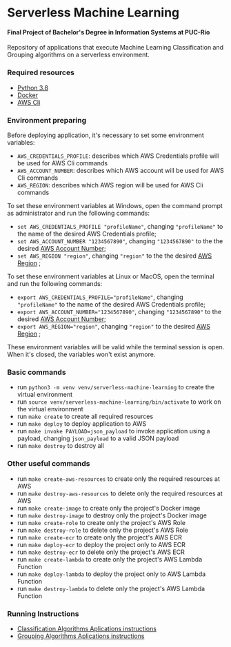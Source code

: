 # Serverless Machine Learning

#### Final Project of Bachelor's Degree in Information Systems at PUC-Rio

Repository of applications that execute Machine Learning Classification and Grouping algorithms on a serverless
environment.

### Required resources

* [Python 3.8](https://wiki.python.org/moin/BeginnersGuide/Download)
* [Docker](https://docs.docker.com/get-docker/)
* [AWS Cli](https://docs.aws.amazon.com/cli/latest/userguide/install-cliv2.html)

### Environment preparing

Before deploying application, it's necessary to set some environment variables:

* `AWS_CREDENTIALS_PROFILE`: describes which AWS Credentials profile will be used for AWS Cli commands
* `AWS_ACCOUNT_NUMBER`: describes which AWS account will be used for AWS Cli commands
* `AWS_REGION`: describes which AWS region will be used for AWS Cli commands

To set these environment variables at Windows, open the command prompt as administrator and run the following commands:

* `set AWS_CREDENTIALS_PROFILE "profileName"`, changing `"profileName"` to the name of the desired AWS Credentials
  profile;
* `set AWS_ACCOUNT_NUMBER "1234567890"`, changing `"1234567890"` to the the
  desired [AWS Account Number](https://docs.aws.amazon.com/pt_br/general/latest/gr/acct-identifiers.html);
* `set AWS_REGION "region"`, changing `"region"` to the the
  desired [AWS Region](https://docs.aws.amazon.com/pt_br/AWSEC2/latest/UserGuide/using-regions-availability-zones.html#concepts-regions)
  ;

To set these environment variables at Linux or MacOS, open the terminal and run the following commands:

* `export AWS_CREDENTIALS_PROFILE="profileName"`, changing `"profileName"` to the name of the desired AWS Credentials
  profile;
* `export AWS_ACCOUNT_NUMBER="1234567890"`, changing `"1234567890"` to the
  desired [AWS Account Number](https://docs.aws.amazon.com/pt_br/general/latest/gr/acct-identifiers.html);
* `export AWS_REGION="region"`, changing `"region"` to the
  desired [AWS Region](https://docs.aws.amazon.com/pt_br/AWSEC2/latest/UserGuide/using-regions-availability-zones.html#concepts-regions)
  ;

These environment variables will be valid while the terminal session is open. When it's closed, the variables won't
exist anymore.

### Basic commands

* run `python3 -m venv venv/serverless-machine-learning` to create the virtual environment
* run `source venv/serverless-machine-learning/bin/activate` to work on the virtual environment
* run `make create` to create all required resources
* run `make deploy` to deploy application to AWS
* run `make invoke PAYLOAD=json_payload` to invoke application using a payload, changing `json_payload` to a valid JSON payload
* run `make destroy` to destroy all

### Other useful commands

* run `make create-aws-resources` to create only the required resources at AWS
* run `make destroy-aws-resources` to delete only the required resources at AWS
* run `make create-image` to create only the project's Docker image
* run `make destroy-image` to destroy only the project's Docker image
* run `make create-role` to create only the project's AWS Role
* run `make destroy-role` to delete only the project's AWS Role
* run `make create-ecr` to create only the project's AWS ECR
* run `make deploy-ecr` to deploy the project only to AWS ECR
* run `make destroy-ecr` to delete only the project's AWS ECR
* run `make create-lambda` to create only the project's AWS Lambda Function
* run `make deploy-lambda` to deploy the project only to AWS Lambda Function
* run `make destroy-lambda` to delete only the project's AWS Lambda Function

### Running Instructions

* [Classification Algorithms Aplications instructions](algorithms/classification/README.md)
* [Grouping Algorithms Aplications instructions](algorithms/grouping/README.md)
